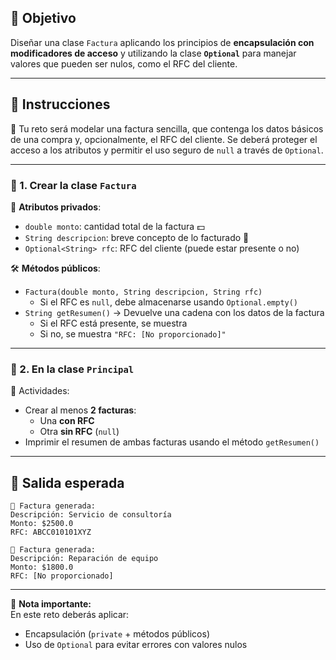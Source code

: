 ## 🎯 Objetivo

Diseñar una clase `Factura` aplicando los principios de **encapsulación con modificadores de acceso** y utilizando la clase **`Optional`** para manejar valores que pueden ser nulos, como el RFC del cliente.

---

## 📝 Instrucciones

🧾 Tu reto será modelar una factura sencilla, que contenga los datos básicos de una compra y, opcionalmente, el RFC del cliente. Se deberá proteger el acceso a los atributos y permitir el uso seguro de `null` a través de `Optional`.

---

### 🧱 1. Crear la clase `Factura`

🔐 **Atributos privados**:  
- `double monto`: cantidad total de la factura 💵  
- `String descripcion`: breve concepto de lo facturado 🧾  
- `Optional<String> rfc`: RFC del cliente (puede estar presente o no)

🛠️ **Métodos públicos**:  
- `Factura(double monto, String descripcion, String rfc)`  
  - Si el RFC es `null`, debe almacenarse usando `Optional.empty()`  
- `String getResumen()` → Devuelve una cadena con los datos de la factura  
  - Si el RFC está presente, se muestra  
  - Si no, se muestra `"RFC: [No proporcionado]"`

---

### 🚀 2. En la clase `Principal`

📌 Actividades:  
- Crear al menos **2 facturas**:  
  - Una **con RFC**  
  - Otra **sin RFC** (`null`)  
- Imprimir el resumen de ambas facturas usando el método `getResumen()`

---

## 🧩 Salida esperada

```plaintext
📄 Factura generada:
Descripción: Servicio de consultoría
Monto: $2500.0
RFC: ABCC010101XYZ

📄 Factura generada:
Descripción: Reparación de equipo
Monto: $1800.0
RFC: [No proporcionado]
```

---

📌 **Nota importante:**  
En este reto deberás aplicar:
- Encapsulación (`private` + métodos públicos)
- Uso de `Optional` para evitar errores con valores nulos
